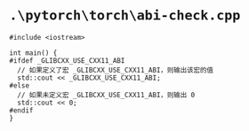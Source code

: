 # `.\pytorch\torch\abi-check.cpp`

```
#include <iostream>

int main() {
#ifdef _GLIBCXX_USE_CXX11_ABI
  // 如果定义了宏 _GLIBCXX_USE_CXX11_ABI，则输出该宏的值
  std::cout << _GLIBCXX_USE_CXX11_ABI;
#else
  // 如果未定义宏 _GLIBCXX_USE_CXX11_ABI，则输出 0
  std::cout << 0;
#endif
}
```